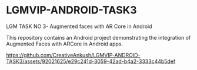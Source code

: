 # LGMVIP-ANDROID-TASK3
LGM TASK NO 3- Augmented faces with AR Core in Android

This repository contains an Android project demonstrating the integration of Augmented Faces with ARCore in Android apps.


https://github.com/CreativeAnkush/LGMVIP-ANDROID-TASK3/assets/92021625/e29c241d-3059-42ad-b4a2-3333c44b5def

